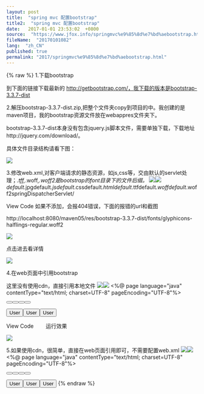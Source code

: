 ```yaml
---
layout: post
title:  "spring mvc 配置bootstrap"
title2:  "spring mvc 配置bootstrap"
date:   2017-01-01 23:53:02  +0800
source:  "https://www.jfox.info/springmvc%e9%85%8d%e7%bd%aebootstrap.html"
fileName:  "20170101082"
lang:  "zh_CN"
published: true
permalink: "2017/springmvc%e9%85%8d%e7%bd%aebootstrap.html"
---
```

{% raw %}
1.下载bootstrap

到下面的链接下载最新的 http://getbootstrap.com/，我下载的版本是bootstrap-3.3.7-dist

2.解压bootstrap-3.3.7-dist.zip,把整个文件夹copy到项目的中。我创建的是maven项目，我的bootstrap资源文件放在webappres文件夹下。

bootstrap-3.3.7-dist本身没有包含jquery.js脚本文件，需要单独下载，下载地址http://jquery.com/download/。

具体文件目录结构请看下图：

![](/wp-content/uploads/2017/07/1499262778.png)

3.修改web.xml,对客户端请求的静态资源，如js,css等，交由默认的servlet处理；*.tff,*.woff,*.woff2是bootstrap的font目录下的文件后缀。
![](/wp-content/uploads/2017/07/1499262901.gif)![](/wp-content/uploads/2017/07/1499262902.gif)
    <servlet-mapping><servlet-name>default</servlet-name><url-pattern>*.jpg</url-pattern></servlet-mapping><servlet-mapping><servlet-name>default</servlet-name><url-pattern>*.js</url-pattern></servlet-mapping><servlet-mapping><servlet-name>default</servlet-name><url-pattern>*.css</url-pattern></servlet-mapping><servlet-mapping><servlet-name>default</servlet-name><url-pattern>*.html</url-pattern></servlet-mapping><servlet-mapping><servlet-name>default</servlet-name><url-pattern>*.ttf</url-pattern></servlet-mapping><servlet-mapping><servlet-name>default</servlet-name><url-pattern>*.woff</url-pattern></servlet-mapping><servlet-mapping><servlet-name>default</servlet-name><url-pattern>*.woff2</url-pattern></servlet-mapping><servlet-mapping><servlet-name>springDispatcherServlet</servlet-name><!-- 可以应答所有请求，也就是将所有的请求都交给Spring的DispatcherServlet来处理 --><url-pattern>/</url-pattern></servlet-mapping>

View Code
如果不添加，会报404错误，下面的报错的url和截图

http://localhost:8080/maven05/res/bootstrap-3.3.7-dist/fonts/glyphicons-halflings-regular.woff2

![](/wp-content/uploads/2017/07/1499262780.png)

 点击进去看详情

 ![](/wp-content/uploads/2017/07/1499262903.png)

4.在web页面中引用bootstrap

这里没有使用cdn，直接引用本地文件
![](/wp-content/uploads/2017/07/1499262901.gif)![](/wp-content/uploads/2017/07/1499262902.gif)
    <%@ page language="java" contentType="text/html; charset=UTF-8"
        pageEncoding="UTF-8"%><!DOCTYPE html PUBLIC "-//W3C//DTD HTML 4.01 Transitional//EN" "http://www.w3.org/TR/html4/loose.dtd"><html><head><title>Insert title here</title><meta name="viewport" content="width=device-width, initial-scale=1.0"><!-- 引用本地资源 --><link rel="stylesheet"
        href="res/bootstrap-3.3.7-dist/css/bootstrap.min.css"><script
        src="res/bootstrap-3.3.7-dist/js/jquery.min.js"></script><script
        src="res/bootstrap-3.3.7-dist/js/bootstrap.min.js"></script><!-- 引用cdn资源 --><!-- <link rel="stylesheet"
        href="http://cdn.static.runoob.com/libs/bootstrap/3.3.7/css/bootstrap.min.css">
    <script
        src="http://cdn.static.runoob.com/libs/jquery/2.1.1/jquery.min.js"></script>
    <script
        src="http://cdn.static.runoob.com/libs/bootstrap/3.3.7/js/bootstrap.min.js"></script> --></head><body><p><button type="button" class="btn btn-default"><span class="glyphicon glyphicon-sort-by-attributes"></span></button><button type="button" class="btn btn-default"><span class="glyphicon glyphicon-sort-by-attributes-alt"></span></button><button type="button" class="btn btn-default"><span class="glyphicon glyphicon-sort-by-order"></span></button><button type="button" class="btn btn-default"><span class="glyphicon glyphicon-sort-by-order-alt"></span></button></p><button type="button" class="btn btn-default btn-lg"><span class="glyphicon glyphicon-user"></span> User
        </button><button type="button" class="btn btn-default btn-sm"><span class="glyphicon glyphicon-user"></span> User
        </button><button type="button" class="btn btn-default btn-xs"><span class="glyphicon glyphicon-user"></span> User
        </button></body></html>

View Code
　　运行效果

![](/wp-content/uploads/2017/07/1499262904.png)

5.如果使用cdn，很简单，直接在web页面引用即可，不需要配置web.xml
![](/wp-content/uploads/2017/07/1499262901.gif)![](/wp-content/uploads/2017/07/1499262902.gif)
    <%@ page language="java" contentType="text/html; charset=UTF-8"
        pageEncoding="UTF-8"%><!DOCTYPE html PUBLIC "-//W3C//DTD HTML 4.01 Transitional//EN" "http://www.w3.org/TR/html4/loose.dtd"><html><head><title>Insert title here</title><meta name="viewport" content="width=device-width, initial-scale=1.0"><!-- 引用本地资源 --><!-- <link rel="stylesheet"
        href="res/bootstrap-3.3.7-dist/css/bootstrap.min.css">
    <script
        src="res/bootstrap-3.3.7-dist/js/jquery.min.js"></script>
    <script
        src="res/bootstrap-3.3.7-dist/js/bootstrap.min.js"></script> --><!-- 引用cdn资源 --><link rel="stylesheet"
        href="http://cdn.static.runoob.com/libs/bootstrap/3.3.7/css/bootstrap.min.css"><script
        src="http://cdn.static.runoob.com/libs/jquery/2.1.1/jquery.min.js"></script><script
        src="http://cdn.static.runoob.com/libs/bootstrap/3.3.7/js/bootstrap.min.js"></script></head><body><p><button type="button" class="btn btn-default"><span class="glyphicon glyphicon-sort-by-attributes"></span></button><button type="button" class="btn btn-default"><span class="glyphicon glyphicon-sort-by-attributes-alt"></span></button><button type="button" class="btn btn-default"><span class="glyphicon glyphicon-sort-by-order"></span></button><button type="button" class="btn btn-default"><span class="glyphicon glyphicon-sort-by-order-alt"></span></button></p><button type="button" class="btn btn-default btn-lg"><span class="glyphicon glyphicon-user"></span> User
        </button><button type="button" class="btn btn-default btn-sm"><span class="glyphicon glyphicon-user"></span> User
        </button><button type="button" class="btn btn-default btn-xs"><span class="glyphicon glyphicon-user"></span> User
        </button></body></html>
{% endraw %}
